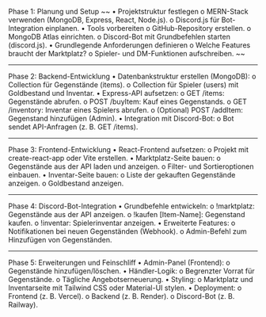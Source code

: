 Phase 1: Planung und Setup
~~
•	 Projektstruktur festlegen
o	MERN-Stack verwenden (MongoDB, Express, React, Node.js).
o	Discord.js für Bot-Integration einplanen.
•	 Tools vorbereiten
o	GitHub-Repository erstellen.
o	MongoDB Atlas einrichten.
o	Discord-Bot mit Grundbefehlen starten (discord.js).
•	 Grundlegende Anforderungen definieren
o	Welche Features braucht der Marktplatz?
o	Spieler- und DM-Funktionen aufschreiben.
~~
________________________________________
Phase 2: Backend-Entwicklung
•	 Datenbankstruktur erstellen (MongoDB):
o	Collection für Gegenstände (items).
o	Collection für Spieler (users) mit Goldbestand und Inventar.
•	 Express-API aufsetzen:
o	 GET /items: Gegenstände abrufen.
o	 POST /buyItem: Kauf eines Gegenstands.
o	 GET /inventory: Inventar eines Spielers abrufen.
o	 (Optional) POST /addItem: Gegenstand hinzufügen (Admin).
•	 Integration mit Discord-Bot:
o	Bot sendet API-Anfragen (z. B. GET /items).
________________________________________
Phase 3: Frontend-Entwicklung
•	 React-Frontend aufsetzen:
o	Projekt mit create-react-app oder Vite erstellen.
•	 Marktplatz-Seite bauen:
o	 Gegenstände aus der API laden und anzeigen.
o	 Filter- und Sortieroptionen einbauen.
•	 Inventar-Seite bauen:
o	 Liste der gekauften Gegenstände anzeigen.
o	 Goldbestand anzeigen.
________________________________________
Phase 4: Discord-Bot-Integration
•	 Grundbefehle entwickeln:
o	 !marktplatz: Gegenstände aus der API anzeigen.
o	 !kaufen [Item-Name]: Gegenstand kaufen.
o	 !inventar: Spielerinventar anzeigen.
•	 Erweiterte Features:
o	 Notifikationen bei neuen Gegenständen (Webhook).
o	 Admin-Befehl zum Hinzufügen von Gegenständen.
________________________________________
Phase 5: Erweiterungen und Feinschliff
•	 Admin-Panel (Frontend):
o	Gegenstände hinzufügen/löschen.
•	 Händler-Logik:
o	 Begrenzter Vorrat für Gegenstände.
o	 Tägliche Angebotserneuerung.
•	 Styling:
o	Marktplatz und Inventarseite mit Tailwind CSS oder Material-UI stylen.
•	 Deployment:
o	 Frontend (z. B. Vercel).
o	 Backend (z. B. Render).
o	 Discord-Bot (z. B. Railway).
